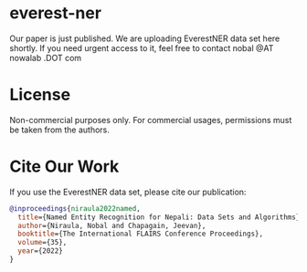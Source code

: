 # everest-ner
Our paper is just published. We are uploading EverestNER data set here shortly. If you need urgent access to it, feel free to contact nobal @AT nowalab .DOT com

# License 
Non-commercial purposes only. For commercial usages, permissions must be taken from the authors. 

# Cite Our Work
If you use the EverestNER data set, please cite our publication: 
```bibtex
@inproceedings{niraula2022named,
  title={Named Entity Recognition for Nepali: Data Sets and Algorithms},
  author={Niraula, Nobal and Chapagain, Jeevan},
  booktitle={The International FLAIRS Conference Proceedings},
  volume={35},
  year={2022}
}
```
